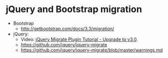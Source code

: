 # jQuery and Bootstrap migration

- Bootstrap
	- http://getbootstrap.com/docs/3.3/migration/
- jQuery:
	- Video: [jQuery Migrate Plugin Tutorial - Upgrade to v3.0](https://www.youtube.com/watch?v=NqDE2el_epw).
	- https://github.com/jquery/jquery-migrate
	- https://github.com/jquery/jquery-migrate/blob/master/warnings.md

